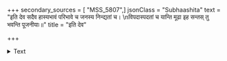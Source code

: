 +++
secondary_sources = [ "MSS_5807",]
jsonClass = "Subhaashita"
text = "इति देव सदैव हास्यभावं परिभावे च जनस्य निन्द्यतां च।  \nविपदास्पदतां च यान्ति मूढा इह सन्तस् तु भवन्ति पूजनीयाः॥"
title = "इति देव"

+++

<details><summary>Text</summary>

इति देव सदैव हास्यभावं परिभावे च जनस्य निन्द्यतां च।  
विपदास्पदतां च यान्ति मूढा इह सन्तस् तु भवन्ति पूजनीयाः॥
</details>
